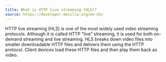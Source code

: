 ```yaml
---
title: What is HTTP live streaming (HLS)?
source: https://developer.mozilla.org/en-US/
---
```


HTTP live streaming (HLS) is one of the most widely used video streaming protocols. Although it is called HTTP "live" streaming, it is used for both on-demand streaming and live streaming. HLS breaks down video files into smaller downloadable HTTP files and delivers them using the HTTP protocol. Client devices load these HTTP files and then play them back as video.
